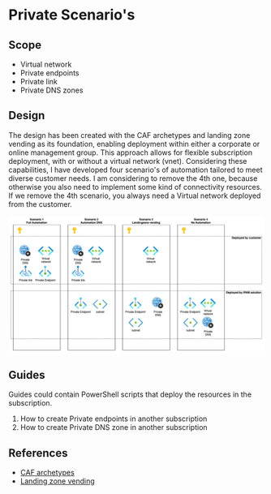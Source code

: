# Private Scenario's

## Scope

- Virtual network
- Private endpoints
- Private link
- Private DNS zones

## Design

The design has been created with the CAF archetypes and landing zone vending as its foundation, enabling deployment within either a corporate or online management group. This approach allows for flexible subscription deployment, with or without a virtual network (vnet). Considering these capabilities, I have developed four scenario's of automation tailored to meet diverse customer needs. I am considering to remove the 4th one, because otherwise you also need to implement some kind of connectivity resources. If we remove the 4th scenario, you always need a Virtual network deployed from the customer.

![design](./private.png)

## Guides

Guides could contain PowerShell scripts that deploy the resources in the subscription.

1. How to create Private endpoints in another subscription
2. How to create Private DNS zone in another subscription

## References

- [CAF archetypes](https://learn.microsoft.com/en-us/azure/cloud-adoption-framework/ready/landing-zone/tailoring-alz)
- [Landing zone vending](https://learn.microsoft.com/en-us/azure/cloud-adoption-framework/ready/landing-zone/design-area/subscription-vending)
